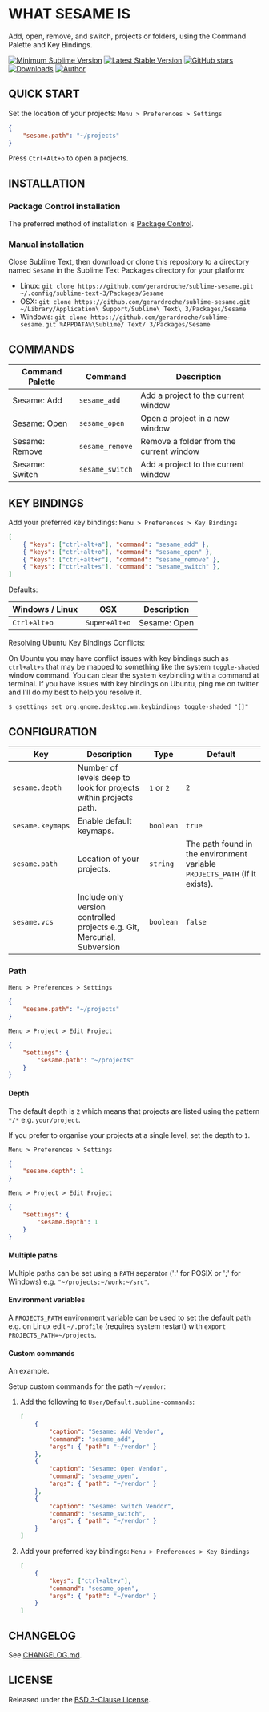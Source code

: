 # WHAT SESAME IS

Add, open, remove, and switch, projects or folders, using the Command Palette and Key Bindings.

[![Minimum Sublime Version](https://img.shields.io/badge/sublime-%3E%3D%203.0-brightgreen.svg?style=flat-square)](https://sublimetext.com) [![Latest Stable Version](https://img.shields.io/github/tag/gerardroche/sublime-sesame.svg?style=flat-square&label=stable)](https://github.com/gerardroche/sublime-sesame/tags) [![GitHub stars](https://img.shields.io/github/stars/gerardroche/sublime-sesame.svg?style=flat-square)](https://github.com/gerardroche/sublime-sesame/stargazers) [![Downloads](https://img.shields.io/packagecontrol/dt/Sesame.svg?style=flat-square)](https://packagecontrol.io/packages/Sesame) [![Author](https://img.shields.io/badge/twitter-gerardroche-blue.svg?style=flat-square)](https://twitter.com/gerardroche)

## QUICK START

Set the location of your projects: `Menu > Preferences > Settings`

```json
{
    "sesame.path": "~/projects"
}
```

Press `Ctrl+Alt+o` to open a projects.

## INSTALLATION

### Package Control installation

The preferred method of installation is [Package Control](https://packagecontrol.io/packages/Sesame).

### Manual installation

Close Sublime Text, then download or clone this repository to a directory named `Sesame` in the Sublime Text Packages directory for your platform:

* Linux: `git clone https://github.com/gerardroche/sublime-sesame.git ~/.config/sublime-text-3/Packages/Sesame`
* OSX: `git clone https://github.com/gerardroche/sublime-sesame.git ~/Library/Application\ Support/Sublime\ Text\ 3/Packages/Sesame`
* Windows: `git clone https://github.com/gerardroche/sublime-sesame.git %APPDATA%\Sublime/ Text/ 3/Packages/Sesame`

## COMMANDS

Command Palette | Command | Description
--------------- | ------- | -----------
Sesame: Add | `sesame_add` | Add a project to the current window
Sesame: Open | `sesame_open` | Open a project in a new window
Sesame: Remove | `sesame_remove` | Remove a folder from the current window
Sesame: Switch | `sesame_switch` | Add a project to the current window

## KEY BINDINGS

Add your preferred key bindings: `Menu > Preferences > Key Bindings`

```json
[
    { "keys": ["ctrl+alt+a"], "command": "sesame_add" },
    { "keys": ["ctrl+alt+o"], "command": "sesame_open" },
    { "keys": ["ctrl+alt+r"], "command": "sesame_remove" },
    { "keys": ["ctrl+alt+s"], "command": "sesame_switch" },
]
```

Defaults:

Windows / Linux | OSX | Description
--------------- | --- | -----------
`Ctrl+Alt+o` | `Super+Alt+o` | Sesame: Open

Resolving Ubuntu Key Bindings Conflicts:

On Ubuntu you may have conflict issues with key bindings such as `ctrl+alt+s` that may be mapped to something like the system `toggle-shaded` window command. You can clear the system keybinding with a command at terminal. If you have issues with key bindings on Ubuntu, ping me on twitter and I'll do my best to help you resolve it.

    $ gsettings set org.gnome.desktop.wm.keybindings toggle-shaded "[]"

## CONFIGURATION

Key | Description | Type | Default
----|-------------|------|--------
`sesame.depth` | Number of levels deep to look for projects within projects path. | `1` or `2` | `2`
`sesame.keymaps` | Enable default keymaps. | `boolean` | `true`
`sesame.path` | Location of your projects. | `string` | The path found in the environment variable `PROJECTS_PATH` (if it exists).
`sesame.vcs` | Include only version controlled projects e.g. Git, Mercurial, Subversion | `boolean` | `false`

### Path

`Menu > Preferences > Settings`

```json
{
    "sesame.path": "~/projects"
}
```

`Menu > Project > Edit Project`

```json
{
    "settings": {
        "sesame.path": "~/projects"
    }
}
```

#### Depth

The default depth is `2` which means that projects are listed using the pattern `*/*` e.g. `your/project`.

If you prefer to organise your projects at a single level, set the depth to `1`.

`Menu > Preferences > Settings`

```json
{
    "sesame.depth": 1
}
```

`Menu > Project > Edit Project`

```json
{
    "settings": {
        "sesame.depth": 1
    }
}
```

#### Multiple paths

Multiple paths can be set using a `PATH` separator (':' for POSIX or ';' for Windows) e.g. `"~/projects:~/work:~/src"`.

#### Environment variables

A `PROJECTS_PATH` environment variable can be used to set the default path e.g. on Linux edit `~/.profile` (requires system restart) with `export PROJECTS_PATH=~/projects`.

#### Custom commands

An example.

Setup custom commands for the path `~/vendor`:

1. Add the following to `User/Default.sublime-commands`:

   ```json
   [
       {
           "caption": "Sesame: Add Vendor",
           "command": "sesame_add",
           "args": { "path": "~/vendor" }
       },
       {
           "caption": "Sesame: Open Vendor",
           "command": "sesame_open",
           "args": { "path": "~/vendor" }
       },
       {
           "caption": "Sesame: Switch Vendor",
           "command": "sesame_switch",
           "args": { "path": "~/vendor" }
       }
   ]
   ```

2. Add your preferred key bindings: `Menu > Preferences > Key Bindings`

   ```json
   [
       {
           "keys": ["ctrl+alt+v"],
           "command": "sesame_open",
           "args": { "path": "~/vendor" }
       }
   ]
   ```

## CHANGELOG

See [CHANGELOG.md](CHANGELOG.md).

## LICENSE

Released under the [BSD 3-Clause License](LICENSE).
